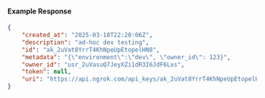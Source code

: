 <!-- Code generated for API Clients. DO NOT EDIT. -->

#### Example Response

```json
{
	"created_at": "2025-03-18T22:20:06Z",
	"description": "ad-hoc dev testing",
	"id": "ak_2uVat8YrrT4KhNpeUpEtopelHN8",
	"metadata": "{\"environment\":\"dev\", \"owner_id\": 123}",
	"owner_id": "usr_2uVasuQ7JeyXZi1dR3I6JdF6Lxs",
	"token": null,
	"uri": "https://api.ngrok.com/api_keys/ak_2uVat8YrrT4KhNpeUpEtopelHN8"
}
```
